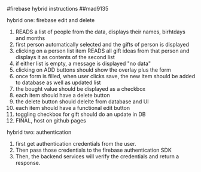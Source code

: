 #firebase hybrid instructions
##mad9135

hybrid one: firebase edit and delete 
1.  READS a list of people from the data, displays their names, birhtdays and months
2.  first person automatically selected and the gifts of person is displayed
3.  clicking on a person list item READS all gift ideas from that person and displays it as contents of the second list
4.  if either list is empty, a message is displayed "no data"
5.  clicking on ADD buttons should show the overlay plus the form
6.  once form is filled, when user clicks save, the new item should be added to database as well as updated list
7.  the bought value should be displayed as a checkbox
8.  each item should have a delete button
9.  the delete button should delelte from database and UI
10. each item should have a functional edit button
11. toggling checkbox for gift should do an update in DB
12. FINAL, host on github pages

hybrid two: authentication 
1.  first get authentication credentials from the user.
2.  Then pass those credentials to the firebase authentication SDK
3.  Then, the backend services will verify the credentials and return a response.
